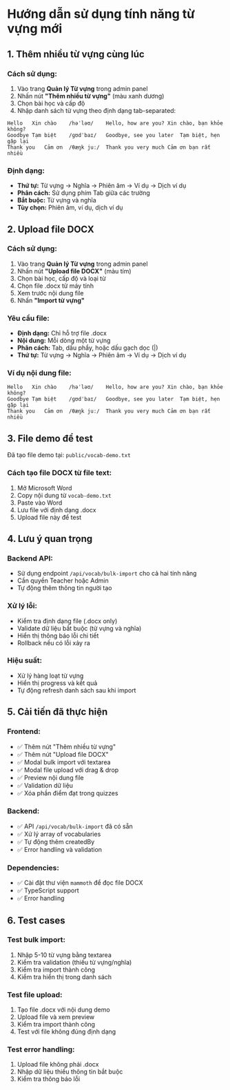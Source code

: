 # Hướng dẫn sử dụng tính năng từ vựng mới

## 1. Thêm nhiều từ vựng cùng lúc

### Cách sử dụng:
1. Vào trang **Quản lý Từ vựng** trong admin panel
2. Nhấn nút **"Thêm nhiều từ vựng"** (màu xanh dương)
3. Chọn bài học và cấp độ
4. Nhập danh sách từ vựng theo định dạng tab-separated:

```
Hello	Xin chào	/həˈləʊ/	Hello, how are you?	Xin chào, bạn khỏe không?
Goodbye	Tạm biệt	/ɡʊdˈbaɪ/	Goodbye, see you later	Tạm biệt, hẹn gặp lại
Thank you	Cảm ơn	/θæŋk juː/	Thank you very much	Cảm ơn bạn rất nhiều
```

### Định dạng:
- **Thứ tự:** Từ vựng → Nghĩa → Phiên âm → Ví dụ → Dịch ví dụ
- **Phân cách:** Sử dụng phím Tab giữa các trường
- **Bắt buộc:** Từ vựng và nghĩa
- **Tùy chọn:** Phiên âm, ví dụ, dịch ví dụ

## 2. Upload file DOCX

### Cách sử dụng:
1. Vào trang **Quản lý Từ vựng** trong admin panel
2. Nhấn nút **"Upload file DOCX"** (màu tím)
3. Chọn bài học, cấp độ và loại từ
4. Chọn file .docx từ máy tính
5. Xem trước nội dung file
6. Nhấn **"Import từ vựng"**

### Yêu cầu file:
- **Định dạng:** Chỉ hỗ trợ file .docx
- **Nội dung:** Mỗi dòng một từ vựng
- **Phân cách:** Tab, dấu phẩy, hoặc dấu gạch dọc (|)
- **Thứ tự:** Từ vựng → Nghĩa → Phiên âm → Ví dụ → Dịch ví dụ

### Ví dụ nội dung file:
```
Hello	Xin chào	/həˈləʊ/	Hello, how are you?	Xin chào, bạn khỏe không?
Goodbye	Tạm biệt	/ɡʊdˈbaɪ/	Goodbye, see you later	Tạm biệt, hẹn gặp lại
Thank you	Cảm ơn	/θæŋk juː/	Thank you very much	Cảm ơn bạn rất nhiều
```

## 3. File demo để test

Đã tạo file demo tại: `public/vocab-demo.txt`

### Cách tạo file DOCX từ file text:
1. Mở Microsoft Word
2. Copy nội dung từ `vocab-demo.txt`
3. Paste vào Word
4. Lưu file với định dạng .docx
5. Upload file này để test

## 4. Lưu ý quan trọng

### Backend API:
- Sử dụng endpoint `/api/vocab/bulk-import` cho cả hai tính năng
- Cần quyền Teacher hoặc Admin
- Tự động thêm thông tin người tạo

### Xử lý lỗi:
- Kiểm tra định dạng file (.docx only)
- Validate dữ liệu bắt buộc (từ vựng và nghĩa)
- Hiển thị thông báo lỗi chi tiết
- Rollback nếu có lỗi xảy ra

### Hiệu suất:
- Xử lý hàng loạt từ vựng
- Hiển thị progress và kết quả
- Tự động refresh danh sách sau khi import

## 5. Cải tiến đã thực hiện

### Frontend:
- ✅ Thêm nút "Thêm nhiều từ vựng"
- ✅ Thêm nút "Upload file DOCX"
- ✅ Modal bulk import với textarea
- ✅ Modal file upload với drag & drop
- ✅ Preview nội dung file
- ✅ Validation dữ liệu
- ✅ Xóa phần điểm đạt trong quizzes

### Backend:
- ✅ API `/api/vocab/bulk-import` đã có sẵn
- ✅ Xử lý array of vocabularies
- ✅ Tự động thêm createdBy
- ✅ Error handling và validation

### Dependencies:
- ✅ Cài đặt thư viện `mammoth` để đọc file DOCX
- ✅ TypeScript support
- ✅ Error handling

## 6. Test cases

### Test bulk import:
1. Nhập 5-10 từ vựng bằng textarea
2. Kiểm tra validation (thiếu từ vựng/nghĩa)
3. Kiểm tra import thành công
4. Kiểm tra hiển thị trong danh sách

### Test file upload:
1. Tạo file .docx với nội dung demo
2. Upload file và xem preview
3. Kiểm tra import thành công
4. Test với file không đúng định dạng

### Test error handling:
1. Upload file không phải .docx
2. Nhập dữ liệu thiếu thông tin bắt buộc
3. Kiểm tra thông báo lỗi





